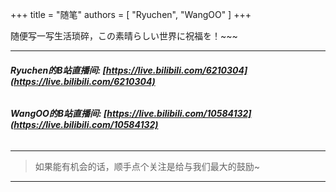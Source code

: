 +++
title = "随笔"
authors = [
    "Ryuchen",
    "WangOO"
]
+++

随便写一写生活琐碎，この素晴らしい世界に祝福を！~~~

---
###### **Ryuchen的B站直播间: [https://live.bilibili.com/6210304](https://live.bilibili.com/6210304)** 
###### **WangOO的B站直播间: [https://live.bilibili.com/10584132](https://live.bilibili.com/10584132)** 
---

> 如果能有机会的话，顺手点个关注是给与我们最大的鼓励~

---